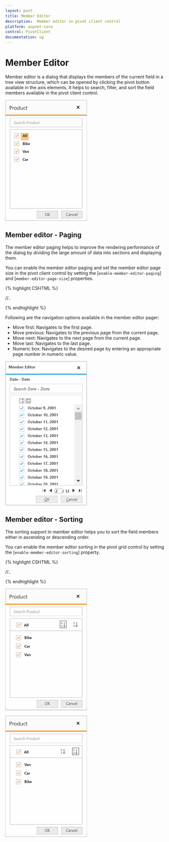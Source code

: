 ```yaml
---
layout: post
title: Member Editor
description:  Member editor in pivot client control
platform: aspnet-core
control: PivotClient
documentation: ug
---
```


# Member Editor

Member editor is a dialog that displays the members of the current field in a tree view structure, which can be opened by clicking the pivot button available in the axis elements. It helps to search, filter, and sort the field members available in the pivot client control.

![Member editor in pivot client control](Member_Editor_images/member_editor.png)

## Member editor - Paging

The member editor paging helps to improve the rendering performance of the dialog by dividing the large amount of data into sections and displaying them.

You can enable the member editor paging and set the member editor page size in the pivot client control by setting the [`enable-member-editor-paging`] and [`member-editor-page-size`] properties.

{% highlight CSHTML %}

<ej-pivot-client id="PivotClient1" enable-member-editor-paging="true" member-editor-page-size="100">
   //..
</ej-pivot-client>

{% endhighlight %}

Following are the navigation options available in the member editor pager:
* Move first: Navigates to the first page.
* Move previous: Navigates to the previous page from the current page.
* Move next: Navigates to the next page from the current page.
* Move last: Navigates to the last page.
* Numeric box: Navigates to the desired page by entering an appropriate page number in numeric value.


![Paging in member editor](Member_Editor_images/member_editor_paging.png)

## Member editor - Sorting

The sorting support in member editor helps you to sort the field members either in ascending or descending order.

You can enable the member editor sorting in the pivot grid control by setting the [`enable-member-editor-sorting`] property.

{% highlight CSHTML %}

<ej-pivot-client id="PivotClient1" enable-member-editor-sorting="true">
   //..
</ej-pivot-client>

{% endhighlight %}

![Field members sorted in ascending order](Member_Editor_images/member_editor_sorting_ascending.png)

![Field members sorted in descending order](Member_Editor_images/member_editor_sorting_descending.png)